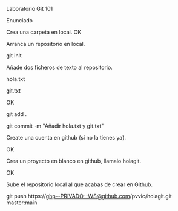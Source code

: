 Laboratorio Git 101

Enunciado

Crea una carpeta en local. OK

Arranca un repositorio en local.

git init

Añade dos ficheros de texto al repositorio.

hola.txt

git.txt

OK

git add .

git commit -m "Añadir hola.txt y git.txt"

Create una cuenta en github (si no la tienes ya).

OK

Crea un proyecto en blanco en github, llamalo holagit.

OK

Sube el repositorio local al que acabas de crear en Github.

git push https://ghp--PRIVADO--WS@github.com/pvvic/holagit.git master:main
